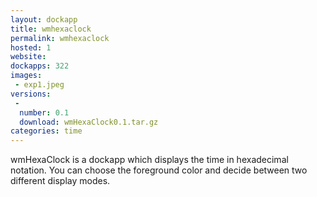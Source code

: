 ```yaml
---
layout: dockapp
title: wmhexaclock
permalink: wmhexaclock
hosted: 1
website:
dockapps: 322
images:
 - exp1.jpeg
versions:
 -
  number: 0.1
  download: wmHexaClock0.1.tar.gz
categories: time
---
```

wmHexaClock is a dockapp which displays the time in hexadecimal notation.  You
can choose the foreground color and decide between two different display modes.
